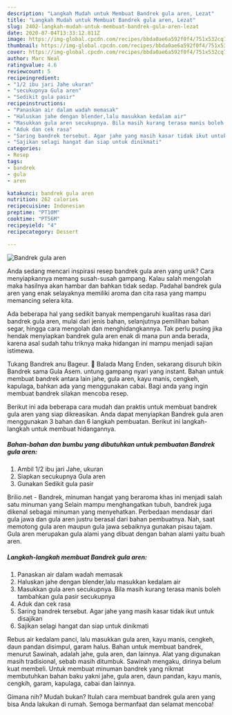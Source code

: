 ```yaml
---
description: "Langkah Mudah untuk Membuat Bandrek gula aren, Lezat"
title: "Langkah Mudah untuk Membuat Bandrek gula aren, Lezat"
slug: 2402-langkah-mudah-untuk-membuat-bandrek-gula-aren-lezat
date: 2020-07-04T13:33:12.811Z
image: https://img-global.cpcdn.com/recipes/bbda0ae6a592f0f4/751x532cq70/bandrek-gula-aren-foto-resep-utama.jpg
thumbnail: https://img-global.cpcdn.com/recipes/bbda0ae6a592f0f4/751x532cq70/bandrek-gula-aren-foto-resep-utama.jpg
cover: https://img-global.cpcdn.com/recipes/bbda0ae6a592f0f4/751x532cq70/bandrek-gula-aren-foto-resep-utama.jpg
author: Marc Neal
ratingvalue: 4.6
reviewcount: 5
recipeingredient:
- "1/2 ibu jari Jahe ukuran"
- "secukupnya Gula aren"
- "Sedikit gula pasir"
recipeinstructions:
- "Panaskan air dalam wadah memasak"
- "Haluskan jahe dengan blender,lalu masukkan kedalam air"
- "Masukkan gula aren secukupnya. Bila masih kurang terasa manis boleh tambahkan gula pasir secukupnya"
- "Aduk dan cek rasa"
- "Saring bandrek tersebut. Agar jahe yang masih kasar tidak ikut untuk disajikan"
- "Sajikan selagi hangat dan siap untuk dinikmati"
categories:
- Resep
tags:
- bandrek
- gula
- aren

katakunci: bandrek gula aren 
nutrition: 262 calories
recipecuisine: Indonesian
preptime: "PT10M"
cooktime: "PT56M"
recipeyield: "4"
recipecategory: Dessert

---
```



![Bandrek gula aren](https://img-global.cpcdn.com/recipes/bbda0ae6a592f0f4/751x532cq70/bandrek-gula-aren-foto-resep-utama.jpg)

Anda sedang mencari inspirasi resep bandrek gula aren yang unik? Cara menyiapkannya memang susah-susah gampang. Kalau salah mengolah maka hasilnya akan hambar dan bahkan tidak sedap. Padahal bandrek gula aren yang enak selayaknya memiliki aroma dan cita rasa yang mampu memancing selera kita.

Ada beberapa hal yang sedikit banyak mempengaruhi kualitas rasa dari bandrek gula aren, mulai dari jenis bahan, selanjutnya pemilihan bahan segar, hingga cara mengolah dan menghidangkannya. Tak perlu pusing jika hendak menyiapkan bandrek gula aren enak di mana pun anda berada, karena asal sudah tahu triknya maka hidangan ini mampu menjadi sajian istimewa.

Tukang Bandrek anu Bageur. 🤭 Balada Mang Enden, sekarang disuruh bikin Bandrek sama Gula Asem. untung gampang nyari yang instant. Bahan untuk membuat bandrek antara lain jahe, gula aren, kayu manis, cengkeh, kapulaga, bahkan ada yang menggunakan cabai. Bagi anda yang ingin membuat bandrek silakan mencoba resep.


Berikut ini ada beberapa cara mudah dan praktis untuk membuat bandrek gula aren yang siap dikreasikan. Anda dapat menyiapkan Bandrek gula aren menggunakan 3 bahan dan 6 langkah pembuatan. Berikut ini langkah-langkah untuk membuat hidangannya.

<!--inarticleads1-->

##### Bahan-bahan dan bumbu yang dibutuhkan untuk pembuatan Bandrek gula aren:

1. Ambil 1/2 ibu jari Jahe, ukuran
1. Siapkan secukupnya Gula aren
1. Gunakan Sedikit gula pasir


Brilio.net - Bandrek, minuman hangat yang beraroma khas ini menjadi salah satu minuman yang Selain mampu menghangatkan tubuh, bandrek juga dikenal sebagai minuman yang menyehatkan. Perbedaan mendasar dari gula jawa dan gula aren justru berasal dari bahan pembuatnya. Nah, saat memotong gula aren maupun gula jawa sebaiknya gunakan pisau tajam. Gula aren merupakan gula alami yang dibuat dengan bahan alami yaitu buah aren. 

<!--inarticleads2-->

##### Langkah-langkah membuat Bandrek gula aren:

1. Panaskan air dalam wadah memasak
1. Haluskan jahe dengan blender,lalu masukkan kedalam air
1. Masukkan gula aren secukupnya. Bila masih kurang terasa manis boleh tambahkan gula pasir secukupnya
1. Aduk dan cek rasa
1. Saring bandrek tersebut. Agar jahe yang masih kasar tidak ikut untuk disajikan
1. Sajikan selagi hangat dan siap untuk dinikmati


Rebus air kedalam panci, lalu masukkan gula aren, kayu manis, cengkeh, daun pandan disimpul, garam halus. Bahan untuk membuat bandrek, menurut Sawinah, adalah jahe, gula aren, dan lainnya. Alat yang digunakan masih tradisional, sebab masih ditumbuk. Sawinah mengaku, dirinya belum kuat membeli. Untuk membuat minuman bandrek yang nikmat membutuhkan bahan baku yakni jahe, gula aren, daun pandan, kayu manis, cengkih, garam, kapulaga, cabai dan lainnya. 

Gimana nih? Mudah bukan? Itulah cara membuat bandrek gula aren yang bisa Anda lakukan di rumah. Semoga bermanfaat dan selamat mencoba!
